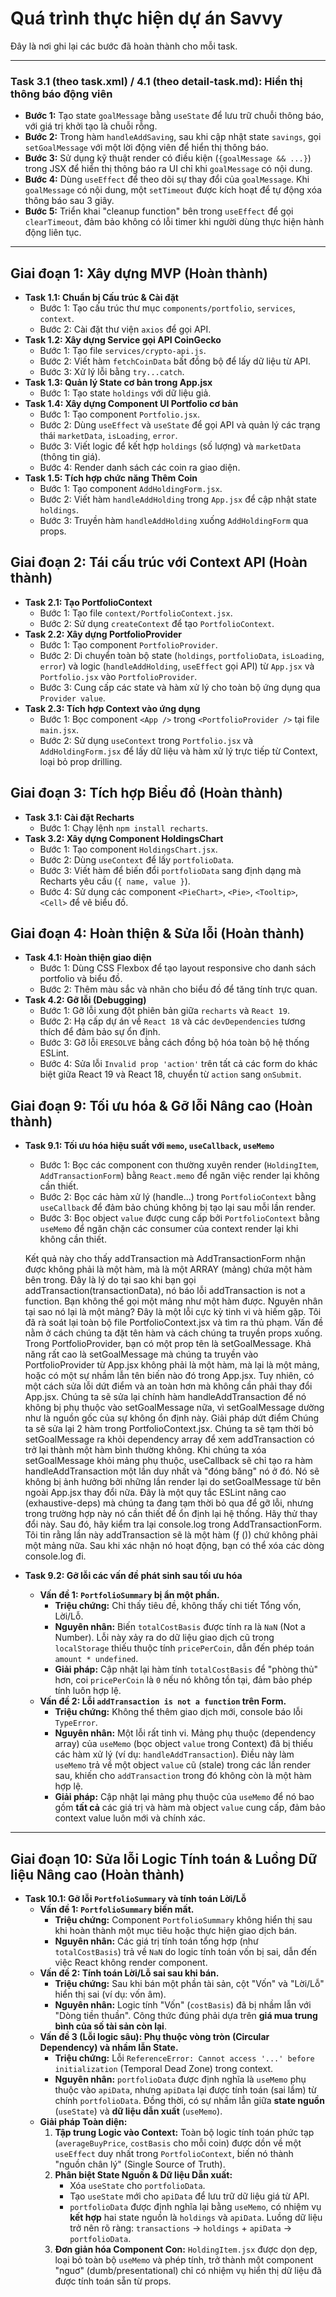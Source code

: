 # Quá trình thực hiện dự án Savvy

Đây là nơi ghi lại các bước đã hoàn thành cho mỗi task.

---

### Task 3.1 (theo task.xml) / 4.1 (theo detail-task.md): Hiển thị thông báo động viên

- **Bước 1:** Tạo state `goalMessage` bằng `useState` để lưu trữ chuỗi thông báo, với giá trị khởi tạo là chuỗi rỗng.
- **Bước 2:** Trong hàm `handleAddSaving`, sau khi cập nhật state `savings`, gọi `setGoalMessage` với một lời động viên để hiển thị thông báo.
- **Bước 3:** Sử dụng kỹ thuật render có điều kiện (`{goalMessage && ...}`) trong JSX để hiển thị thông báo ra UI chỉ khi `goalMessage` có nội dung.
- **Bước 4:** Dùng `useEffect` để theo dõi sự thay đổi của `goalMessage`. Khi `goalMessage` có nội dung, một `setTimeout` được kích hoạt để tự động xóa thông báo sau 3 giây.
- **Bước 5:** Triển khai "cleanup function" bên trong `useEffect` để gọi `clearTimeout`, đảm bảo không có lỗi timer khi người dùng thực hiện hành động liên tục.

---

## Giai đoạn 1: Xây dựng MVP (Hoàn thành)

- **Task 1.1: Chuẩn bị Cấu trúc & Cài đặt**
  - Bước 1: Tạo cấu trúc thư mục `components/portfolio`, `services`, `context`.
  - Bước 2: Cài đặt thư viện `axios` để gọi API.
- **Task 1.2: Xây dựng Service gọi API CoinGecko**
  - Bước 1: Tạo file `services/crypto-api.js`.
  - Bước 2: Viết hàm `fetchCoinData` bất đồng bộ để lấy dữ liệu từ API.
  - Bước 3: Xử lý lỗi bằng `try...catch`.
- **Task 1.3: Quản lý State cơ bản trong App.jsx**
  - Bước 1: Tạo state `holdings` với dữ liệu giả.
- **Task 1.4: Xây dựng Component UI Portfolio cơ bản**
  - Bước 1: Tạo component `Portfolio.jsx`.
  - Bước 2: Dùng `useEffect` và `useState` để gọi API và quản lý các trạng thái `marketData`, `isLoading`, `error`.
  - Bước 3: Viết logic để kết hợp `holdings` (số lượng) và `marketData` (thông tin giá).
  - Bước 4: Render danh sách các coin ra giao diện.
- **Task 1.5: Tích hợp chức năng Thêm Coin**
  - Bước 1: Tạo component `AddHoldingForm.jsx`.
  - Bước 2: Viết hàm `handleAddHolding` trong `App.jsx` để cập nhật state `holdings`.
  - Bước 3: Truyền hàm `handleAddHolding` xuống `AddHoldingForm` qua props.

## Giai đoạn 2: Tái cấu trúc với Context API (Hoàn thành)

- **Task 2.1: Tạo PortfolioContext**
  - Bước 1: Tạo file `context/PortfolioContext.jsx`.
  - Bước 2: Sử dụng `createContext` để tạo `PortfolioContext`.
- **Task 2.2: Xây dựng PortfolioProvider**
  - Bước 1: Tạo component `PortfolioProvider`.
  - Bước 2: Di chuyển toàn bộ state (`holdings`, `portfolioData`, `isLoading`, `error`) và logic (`handleAddHolding`, `useEffect` gọi API) từ `App.jsx` và `Portfolio.jsx` vào `PortfolioProvider`.
  - Bước 3: Cung cấp các state và hàm xử lý cho toàn bộ ứng dụng qua `Provider value`.
- **Task 2.3: Tích hợp Context vào ứng dụng**
  - Bước 1: Bọc component `<App />` trong `<PortfolioProvider />` tại file `main.jsx`.
  - Bước 2: Sử dụng `useContext` trong `Portfolio.jsx` và `AddHoldingForm.jsx` để lấy dữ liệu và hàm xử lý trực tiếp từ Context, loại bỏ prop drilling.

## Giai đoạn 3: Tích hợp Biểu đồ (Hoàn thành)

- **Task 3.1: Cài đặt Recharts**
  - Bước 1: Chạy lệnh `npm install recharts`.
- **Task 3.2: Xây dựng Component HoldingsChart**
  - Bước 1: Tạo component `HoldingsChart.jsx`.
  - Bước 2: Dùng `useContext` để lấy `portfolioData`.
  - Bước 3: Viết hàm để biến đổi `portfolioData` sang định dạng mà Recharts yêu cầu (`{ name, value }`).
  - Bước 4: Sử dụng các component `<PieChart>`, `<Pie>`, `<Tooltip>`, `<Cell>` để vẽ biểu đồ.

## Giai đoạn 4: Hoàn thiện & Sửa lỗi (Hoàn thành)

- **Task 4.1: Hoàn thiện giao diện**
  - Bước 1: Dùng CSS Flexbox để tạo layout responsive cho danh sách portfolio và biểu đồ.
  - Bước 2: Thêm màu sắc và nhãn cho biểu đồ để tăng tính trực quan.
- **Task 4.2: Gỡ lỗi (Debugging)**
  - Bước 1: Gỡ lỗi xung đột phiên bản giữa `recharts` và `React 19`.
  - Bước 2: Hạ cấp dự án về `React 18` và các `devDependencies` tương thích để đảm bảo sự ổn định.
  - Bước 3: Gỡ lỗi `ERESOLVE` bằng cách đồng bộ hóa toàn bộ hệ thống ESLint.
  - Bước 4: Sửa lỗi `Invalid prop 'action'` trên tất cả các form do khác biệt giữa React 19 và React 18, chuyển từ `action` sang `onSubmit`.

## Giai đoạn 9: Tối ưu hóa & Gỡ lỗi Nâng cao (Hoàn thành)

- **Task 9.1: Tối ưu hóa hiệu suất với `memo`, `useCallback`, `useMemo`**
  - Bước 1: Bọc các component con thường xuyên render (`HoldingItem`, `AddTransactionForm`) bằng `React.memo` để ngăn việc render lại không cần thiết.
  - Bước 2: Bọc các hàm xử lý (handle...) trong `PortfolioContext` bằng `useCallback` để đảm bảo chúng không bị tạo lại sau mỗi lần render.
  - Bước 3: Bọc object `value` được cung cấp bởi `PortfolioContext` bằng `useMemo` để ngăn chặn các consumer của context render lại khi không cần thiết.

  Kết quả này cho thấy addTransaction mà AddTransactionForm nhận được không phải là một hàm, mà là một ARRAY (mảng) chứa một hàm bên trong.
  Đây là lý do tại sao khi bạn gọi addTransaction(transactionData), nó báo lỗi addTransaction is not a function. Bạn không thể gọi một mảng như một hàm được.
  Nguyên nhân tại sao nó lại là một mảng?
  Đây là một lỗi cực kỳ tinh vi và hiếm gặp. Tôi đã rà soát lại toàn bộ file PortfolioContext.jsx và tìm ra thủ phạm.
  Vấn đề nằm ở cách chúng ta đặt tên hàm và cách chúng ta truyền props xuống.
  Trong PortfolioProvider, bạn có một prop tên là setGoalMessage.
  Khả năng rất cao là setGoalMessage mà chúng ta truyền vào PortfolioProvider từ App.jsx không phải là một hàm, mà lại là một mảng, hoặc có một sự nhầm lẫn tên biến nào đó trong App.jsx.
  Tuy nhiên, có một cách sửa lỗi dứt điểm và an toàn hơn mà không cần phải thay đổi App.jsx.
  Chúng ta sẽ sửa lại chính hàm handleAddTransaction để nó không bị phụ thuộc vào setGoalMessage nữa, vì setGoalMessage dường như là nguồn gốc của sự không ổn định này.
  Giải pháp dứt điểm
  Chúng ta sẽ sửa lại 2 hàm trong PortfolioContext.jsx. Chúng ta sẽ tạm thời bỏ setGoalMessage ra khỏi dependency array để xem addTransaction có trở lại thành một hàm bình thường không.
  Khi chúng ta xóa setGoalMessage khỏi mảng phụ thuộc, useCallback sẽ chỉ tạo ra hàm handleAddTransaction một lần duy nhất và "đóng băng" nó ở đó. Nó sẽ không bị ảnh hưởng bởi những lần render lại do setGoalMessage từ bên ngoài App.jsx thay đổi nữa.
  Đây là một quy tắc ESLint nâng cao (exhaustive-deps) mà chúng ta đang tạm thời bỏ qua để gỡ lỗi, nhưng trong trường hợp này nó cần thiết để ổn định lại hệ thống.
  Hãy thử thay đổi này. Sau đó, hãy kiểm tra lại console.log trong AddTransactionForm. Tôi tin rằng lần này addTransaction sẽ là một hàm (ƒ ()) chứ không phải một mảng nữa. Sau khi xác nhận nó hoạt động, bạn có thể xóa các dòng console.log đi.

- **Task 9.2: Gỡ lỗi các vấn đề phát sinh sau tối ưu hóa**
  - **Vấn đề 1: `PortfolioSummary` bị ẩn một phần.**
    - **Triệu chứng:** Chỉ thấy tiêu đề, không thấy chi tiết Tổng vốn, Lời/Lỗ.
    - **Nguyên nhân:** Biến `totalCostBasis` được tính ra là `NaN` (Not a Number). Lỗi này xảy ra do dữ liệu giao dịch cũ trong `localStorage` thiếu thuộc tính `pricePerCoin`, dẫn đến phép toán `amount * undefined`.
    - **Giải pháp:** Cập nhật lại hàm tính `totalCostBasis` để "phòng thủ" hơn, coi `pricePerCoin` là `0` nếu nó không tồn tại, đảm bảo phép tính luôn hợp lệ.
  - **Vấn đề 2: Lỗi `addTransaction is not a function` trên Form.**
    - **Triệu chứng:** Không thể thêm giao dịch mới, console báo lỗi `TypeError`.
    - **Nguyên nhân:** Một lỗi rất tinh vi. Mảng phụ thuộc (dependency array) của `useMemo` (bọc object `value` trong Context) đã bị thiếu các hàm xử lý (ví dụ: `handleAddTransaction`). Điều này làm `useMemo` trả về một object `value` cũ (stale) trong các lần render sau, khiến cho `addTransaction` trong đó không còn là một hàm hợp lệ.
    - **Giải pháp:** Cập nhật lại mảng phụ thuộc của `useMemo` để nó bao gồm **tất cả** các giá trị và hàm mà object `value` cung cấp, đảm bảo context value luôn mới và chính xác.

---

## Giai đoạn 10: Sửa lỗi Logic Tính toán & Luồng Dữ liệu Nâng cao (Hoàn thành)

- **Task 10.1: Gỡ lỗi `PortfolioSummary` và tính toán Lời/Lỗ**
  - **Vấn đề 1: `PortfolioSummary` biến mất.**
    - **Triệu chứng:** Component `PortfolioSummary` không hiển thị sau khi hoàn thành một mục tiêu hoặc thực hiện giao dịch bán.
    - **Nguyên nhân:** Các giá trị tính toán tổng hợp (như `totalCostBasis`) trả về `NaN` do logic tính toán vốn bị sai, dẫn đến việc React không render component.
  - **Vấn đề 2: Tính toán Lời/Lỗ sai sau khi bán.**
    - **Triệu chứng:** Sau khi bán một phần tài sản, cột "Vốn" và "Lời/Lỗ" hiển thị sai (ví dụ: vốn âm).
    - **Nguyên nhân:** Logic tính "Vốn" (`costBasis`) đã bị nhầm lẫn với "Dòng tiền thuần". Công thức đúng phải dựa trên **giá mua trung bình của số tài sản còn lại**.
  - **Vấn đề 3 (Lỗi logic sâu): Phụ thuộc vòng tròn (Circular Dependency) và nhầm lẫn State.**
    - **Triệu chứng:** Lỗi `ReferenceError: Cannot access '...' before initialization` (Temporal Dead Zone) trong context.
    - **Nguyên nhân:** `portfolioData` được định nghĩa là `useMemo` phụ thuộc vào `apiData`, nhưng `apiData` lại được tính toán (sai lầm) từ chính `portfolioData`. Đồng thời, có sự nhầm lẫn giữa **state nguồn** (`useState`) và **dữ liệu dẫn xuất** (`useMemo`).
  - **Giải pháp Toàn diện:**
    1.  **Tập trung Logic vào Context:** Toàn bộ logic tính toán phức tạp (`averageBuyPrice`, `costBasis` cho mỗi coin) được dồn về một `useEffect` duy nhất trong `PortfolioContext`, biến nó thành "nguồn chân lý" (Single Source of Truth).
    2.  **Phân biệt State Nguồn & Dữ liệu Dẫn xuất:**
        - Xóa `useState` cho `portfolioData`.
        - Tạo `useState` mới cho `apiData` để lưu trữ dữ liệu giá từ API.
        - `portfolioData` được định nghĩa lại bằng `useMemo`, có nhiệm vụ **kết hợp** hai state nguồn là `holdings` và `apiData`. Luồng dữ liệu trở nên rõ ràng: `transactions` -> `holdings` + `apiData` -> `portfolioData`.
    3.  **Đơn giản hóa Component Con:** `HoldingItem.jsx` được dọn dẹp, loại bỏ toàn bộ `useMemo` và phép tính, trở thành một component "nguơ" (dumb/presentational) chỉ có nhiệm vụ hiển thị dữ liệu đã được tính toán sẵn từ props.